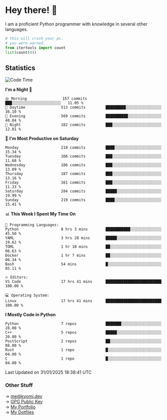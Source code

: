 # Hey there! 👋

I am a proficient Python programmer with knowledge in several other languages.

```py
# this will crash your pc.
# you were warned.
from itertools import count
list(count(0))
```

## Statistics
<!--START_SECTION:waka-->
![Code Time](http://img.shields.io/badge/Code%20Time-1%2C712%20hrs%2043%20mins-blue)

**I'm a Night 🦉** 

```text
🌞 Morning                157 commits         ███░░░░░░░░░░░░░░░░░░░░░░   11.05 % 
🌆 Daytime                513 commits         █████████░░░░░░░░░░░░░░░░   36.10 % 
🌃 Evening                569 commits         ██████████░░░░░░░░░░░░░░░   40.04 % 
🌙 Night                  182 commits         ███░░░░░░░░░░░░░░░░░░░░░░   12.81 % 
```
📅 **I'm Most Productive on Saturday** 

```text
Monday                   218 commits         ████░░░░░░░░░░░░░░░░░░░░░   15.34 % 
Tuesday                  166 commits         ███░░░░░░░░░░░░░░░░░░░░░░   11.68 % 
Wednesday                186 commits         ███░░░░░░░░░░░░░░░░░░░░░░   13.09 % 
Thursday                 187 commits         ███░░░░░░░░░░░░░░░░░░░░░░   13.16 % 
Friday                   161 commits         ███░░░░░░░░░░░░░░░░░░░░░░   11.33 % 
Saturday                 284 commits         █████░░░░░░░░░░░░░░░░░░░░   19.99 % 
Sunday                   219 commits         ████░░░░░░░░░░░░░░░░░░░░░   15.41 % 
```


📊 **This Week I Spent My Time On** 

```text
💬 Programming Languages: 
Python                   8 hrs 3 mins        ███████████░░░░░░░░░░░░░░   45.50 % 
YAML                     3 hrs 28 mins       █████░░░░░░░░░░░░░░░░░░░░   19.62 % 
TOML                     1 hr 10 mins        ██░░░░░░░░░░░░░░░░░░░░░░░   06.63 % 
Docker                   1 hr 7 mins         ██░░░░░░░░░░░░░░░░░░░░░░░   06.34 % 
Bash                     54 mins             █░░░░░░░░░░░░░░░░░░░░░░░░   05.11 % 

🔥 Editors: 
VS Code                  17 hrs 41 mins      █████████████████████████   100.00 % 

💻 Operating System: 
Linux                    17 hrs 41 mins      █████████████████████████   100.00 % 
```

**I Mostly Code in Python** 

```text
Python                   7 repos             ███████░░░░░░░░░░░░░░░░░░   28.00 % 
C++                      5 repos             █████░░░░░░░░░░░░░░░░░░░░   20.00 % 
PostScript               2 repos             ██░░░░░░░░░░░░░░░░░░░░░░░   08.00 % 
Rust                     1 repo              █░░░░░░░░░░░░░░░░░░░░░░░░   04.00 % 
C                        1 repo              █░░░░░░░░░░░░░░░░░░░░░░░░   04.00 % 
```




 Last Updated on 31/01/2025 18:38:41 UTC
<!--END_SECTION:waka-->

### Other Stuff

→ [me@kyomi.dev](mailto:me@kyomi.dev)\
→ [GPG Public Key](https://github.com/bitterteriyaki.gpg)\
→ [My Portfolio](https://kyomi.dev)\
→ [My Dotfiles](https://github.com/bitterteriyaki/dotfiles)
